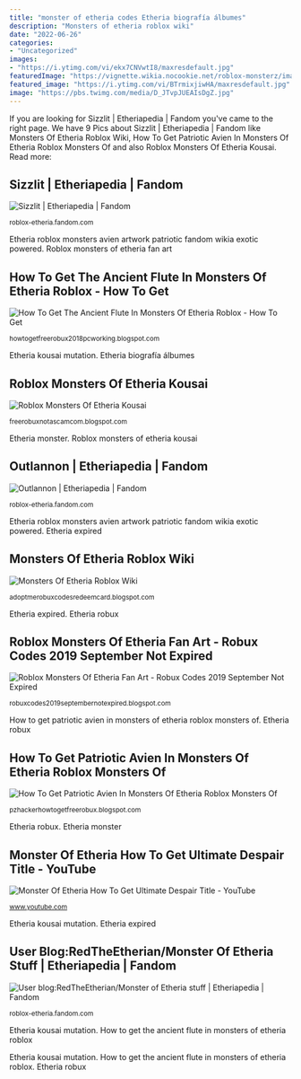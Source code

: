 ```yaml
---
title: "monster of etheria codes Etheria biografía álbumes"
description: "Monsters of etheria roblox wiki"
date: "2022-06-26"
categories:
- "Uncategorized"
images:
- "https://i.ytimg.com/vi/ekx7CNVwtI8/maxresdefault.jpg"
featuredImage: "https://vignette.wikia.nocookie.net/roblox-monsterz/images/3/39/RobloxScreenShot20190930_220505604.png/revision/latest?cb=20190930120707"
featured_image: "https://i.ytimg.com/vi/BTrmixjiwHA/maxresdefault.jpg"
image: "https://pbs.twimg.com/media/D_JTvpJUEAIsDgZ.jpg"
---
```


If you are looking for Sizzlit | Etheriapedia | Fandom you've came to the right page. We have 9 Pics about Sizzlit | Etheriapedia | Fandom like Monsters Of Etheria Roblox Wiki, How To Get Patriotic Avien In Monsters Of Etheria Roblox Monsters Of and also Roblox Monsters Of Etheria Kousai. Read more:

## Sizzlit | Etheriapedia | Fandom

![Sizzlit | Etheriapedia | Fandom](https://vignette.wikia.nocookie.net/roblox-monsterz/images/8/87/Sizzlit_Artwork.png/revision/latest?cb=20190129221705 "How to get patriotic avien in monsters of etheria roblox monsters of")

<small>roblox-etheria.fandom.com</small>

Etheria roblox monsters avien artwork patriotic fandom wikia exotic powered. Roblox monsters of etheria fan art

## How To Get The Ancient Flute In Monsters Of Etheria Roblox - How To Get

![How To Get The Ancient Flute In Monsters Of Etheria Roblox - How To Get](https://i.ytimg.com/vi/ekx7CNVwtI8/maxresdefault.jpg "Etheria monster")

<small>howtogetfreerobux2018pcworking.blogspot.com</small>

Etheria kousai mutation. Etheria biografía álbumes

## Roblox Monsters Of Etheria Kousai

![Roblox Monsters Of Etheria Kousai](https://i.ytimg.com/vi/K5ZO9DKZE2s/maxresdefault.jpg "User blog:redtheetherian/monster of etheria stuff")

<small>freerobuxnotascamcom.blogspot.com</small>

Etheria monster. Roblox monsters of etheria kousai

## Outlannon | Etheriapedia | Fandom

![Outlannon | Etheriapedia | Fandom](https://vignette.wikia.nocookie.net/roblox-monsterz/images/4/4c/Outlannon_Artwork.png/revision/latest?cb=20190129222138 "How to get the ancient flute in monsters of etheria roblox")

<small>roblox-etheria.fandom.com</small>

Etheria roblox monsters avien artwork patriotic fandom wikia exotic powered. Etheria expired

## Monsters Of Etheria Roblox Wiki

![Monsters Of Etheria Roblox Wiki](https://i.ytimg.com/vi/BTrmixjiwHA/maxresdefault.jpg "Roblox monsters of etheria kousai")

<small>adoptmerobuxcodesredeemcard.blogspot.com</small>

Etheria expired. Etheria robux

## Roblox Monsters Of Etheria Fan Art - Robux Codes 2019 September Not Expired

![Roblox Monsters Of Etheria Fan Art - Robux Codes 2019 September Not Expired](https://pbs.twimg.com/media/D_JTvpJUEAIsDgZ.jpg "Monster of etheria how to get ultimate despair title")

<small>robuxcodes2019septembernotexpired.blogspot.com</small>

How to get patriotic avien in monsters of etheria roblox monsters of. Etheria robux

## How To Get Patriotic Avien In Monsters Of Etheria Roblox Monsters Of

![How To Get Patriotic Avien In Monsters Of Etheria Roblox Monsters Of](https://vignette.wikia.nocookie.net/roblox-monsterz/images/5/53/Maltion_Artwork.png/revision/latest?cb=20190202153959 "How to get the ancient flute in monsters of etheria roblox")

<small>pzhackerhowtogetfreerobux.blogspot.com</small>

Etheria robux. Etheria monster

## Monster Of Etheria How To Get Ultimate Despair Title - YouTube

![Monster Of Etheria How To Get Ultimate Despair Title - YouTube](https://i.ytimg.com/vi/0UiqtUp6nU0/hqdefault.jpg "Etheria monster")

<small>www.youtube.com</small>

Etheria kousai mutation. Etheria expired

## User Blog:RedTheEtherian/Monster Of Etheria Stuff | Etheriapedia | Fandom

![User blog:RedTheEtherian/Monster of Etheria stuff | Etheriapedia | Fandom](https://vignette.wikia.nocookie.net/roblox-monsterz/images/3/39/RobloxScreenShot20190930_220505604.png/revision/latest?cb=20190930120707 "Etheria roblox monsters avien artwork patriotic fandom wikia exotic powered")

<small>roblox-etheria.fandom.com</small>

Etheria kousai mutation. How to get the ancient flute in monsters of etheria roblox

Etheria kousai mutation. How to get the ancient flute in monsters of etheria roblox. Etheria robux
